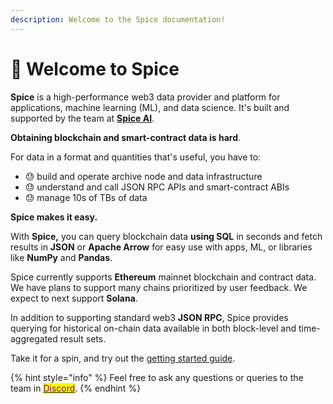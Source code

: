 ```yaml
---
description: Welcome to the Spice documentation!
---
```


# 👋 Welcome to Spice

**Spice** is a high-performance web3 data provider and platform for applications, machine learning (ML), and data science. It's built and supported by the team at [**Spice AI**](https://spice.ai).

**Obtaining blockchain and smart-contract data is hard**.

For data in a format and quantities that's useful, you have to:

* 😓 build and operate archive node and data infrastructure
* 😓 understand and call JSON RPC APIs and smart-contract ABIs
* 😓 manage 10s of TBs of data

**Spice makes it easy.**

With **Spice,** you can query blockchain data **using SQL** in seconds and fetch results in **JSON** or **Apache Arrow** for easy use with apps, ML, or libraries like **NumPy** and **Pandas**.

Spice currently supports **Ethereum** mainnet blockchain and contract data. We have plans to support many chains prioritized by user feedback. We expect to next support **Solana**.

In addition to supporting standard web3 **JSON RPC**, Spice provides querying for historical on-chain data available in both block-level and time-aggregated result sets.

Take it for a spin, and try out the [getting started guide](get-started.md).

{% hint style="info" %}
Feel free to ask any questions or queries to the team in [<mark style="color:purple;">Discord</mark>](https://discord.gg/kZnTfneP5u).
{% endhint %}
